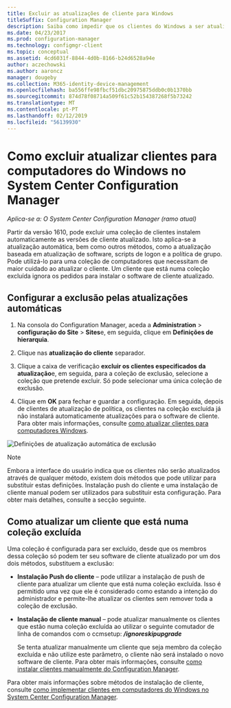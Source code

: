 ```yaml
---
title: Excluir as atualizações de cliente para Windows
titleSuffix: Configuration Manager
description: Saiba como impedir que os clientes do Windows a ser atualizados no System Center Configuration Manager.
ms.date: 04/23/2017
ms.prod: configuration-manager
ms.technology: configmgr-client
ms.topic: conceptual
ms.assetid: 4cd6031f-8844-4d0b-8166-b24d6528a94e
author: aczechowski
ms.author: aaroncz
manager: dougeby
ms.collection: M365-identity-device-management
ms.openlocfilehash: ba556ffe98fbcf51dbc20975875ddb0c0b1370bb
ms.sourcegitcommit: 874d78f08714a509f61c52b154387268f5b73242
ms.translationtype: MT
ms.contentlocale: pt-PT
ms.lasthandoff: 02/12/2019
ms.locfileid: "56139930"
---
```

# <a name="how-to-exclude-upgrading-clients-for-windows-computers-in-system-center-configuration-manager"></a>Como excluir atualizar clientes para computadores do Windows no System Center Configuration Manager

*Aplica-se a: O System Center Configuration Manager (ramo atual)*

Partir da versão 1610, pode excluir uma coleção de clientes instalem automaticamente as versões de cliente atualizado. Isto aplica-se a atualização automática, bem como outros métodos, como a atualização baseada em atualização de software, scripts de logon e a política de grupo. Pode utilizá-lo para uma coleção de computadores que necessitam de maior cuidado ao atualizar o cliente. Um cliente que está numa coleção excluída ignora os pedidos para instalar o software de cliente atualizado.

## <a name="configure-exclusion-for-automatic-upgrades"></a>Configurar a exclusão pelas atualizações automáticas

1. Na consola do Configuration Manager, aceda a **Administration** > **configuração do Site** > **Sites**e, em seguida, clique em  **Definições de hierarquia**.

2. Clique nas **atualização do cliente** separador.

3. Clique a caixa de verificação **excluir os clientes especificados da atualização**e, em seguida, para a coleção de exclusão, selecione a coleção que pretende excluir. Só pode selecionar uma única coleção de exclusão.

4.  Clique em **OK** para fechar e guardar a configuração. Em seguida, depois de clientes de atualização de política, os clientes na coleção excluída já não instalará automaticamente atualizações para o software de cliente. Para obter mais informações, consulte [como atualizar clientes para computadores Windows](upgrade-clients-for-windows-computers.md).

![Definições de atualização automática de exclusão](media/automatic_upgrade_exclusion.png)



>[!NOTE]
>Embora a interface do usuário indica que os clientes não serão atualizados através de qualquer método, existem dois métodos que pode utilizar para substituir estas definições. Instalação push do cliente e uma instalação de cliente manual podem ser utilizados para substituir esta configuração. Para obter mais detalhes, consulte a secção seguinte.

## <a name="how-to-upgrade-a-client-that-is-in-an-excluded-collection"></a>Como atualizar um cliente que está numa coleção excluída

Uma coleção é configurada para ser excluído, desde que os membros dessa coleção só podem ter seu software de cliente atualizado por um dos dois métodos, substituem a exclusão:
- **Instalação Push do cliente** – pode utilizar a instalação de push de cliente para atualizar um cliente que está numa coleção excluída. Isso é permitido uma vez que ele é considerado como estando a intenção do administrador e permite-lhe atualizar os clientes sem remover toda a coleção de exclusão.       

- **Instalação de cliente manual** – pode atualizar manualmente os clientes que estão numa coleção excluída ao utilizar o seguinte comutador de linha de comandos com o ccmsetup: ***/ignoreskipupgrade***

  Se tenta atualizar manualmente um cliente que seja membro da coleção excluída e não utilize este parâmetro, o cliente não será instalado o novo software de cliente. Para obter mais informações, consulte [como instalar clientes manualmente do Configuration Manager](/sccm/core/clients/deploy/deploy-clients-to-windows-computers#BKMK_Manual).

Para obter mais informações sobre métodos de instalação de cliente, consulte [como implementar clientes em computadores do Windows no System Center Configuration Manager](/sccm/core/clients/deploy/deploy-clients-to-windows-computers).
